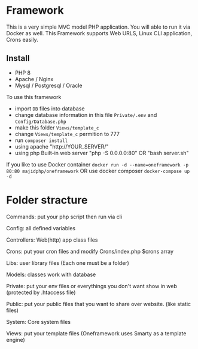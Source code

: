 # Framework

This is a very simple MVC model PHP application. You will able to run it via Docker as well.
This Framework supports Web URLS, Linux CLI application, Crons easily.

## Install 

- PHP 8
- Apache / Nginx
- Mysql / Postgresql / Oracle


To use this framework
- import `DB` files into database
- change database information in this file `Private/.env` and `Config/Database.php`
- make this folder `Views/template_c`
- change `Views/template_c` permition to 777
- run `composer install`
- using apache "http://YOUR_SERVER/"
- using php Built-in web server "php -S 0.0.0.0:80" OR "bash server.sh"

If you like to use Docker container ``` docker run -d --name=oneframework -p 80:80 majidphp/oneframework ```
OR use docker composer ``` docker-compose up -d ```


# Folder stracture #

Commands: put your php script then run via cli

Config: all defined variables

Controllers: Web(http) app class files

Crons: put your cron files and modify Crons/index.php $crons array

Libs: user library files (Each one must be a folder)

Models: classes work with database

Private: put your env files or everythings you don't want show in web (protected by .htaccess file)

Public: put your public files that you want to share over website. (like static files)

System: Core system files

Views: put your template files (Oneframework uses Smarty as a template engine)